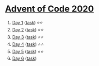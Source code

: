 # [Advent of Code 2020](https://adventofcode.com/2020)

1. [Day 1](https://github.com/olichwiruk/aoc2020/tree/main/day1) ([task](https://adventofcode.com/2020/day/1)) ⭐️⭐️ 
1. [Day 2](https://github.com/olichwiruk/aoc2020/tree/main/day2) ([task](https://adventofcode.com/2020/day/2)) ⭐️⭐️
1. [Day 3](https://github.com/olichwiruk/aoc2020/tree/main/day3) ([task](https://adventofcode.com/2020/day/3)) ⭐️⭐️
1. [Day 4](https://github.com/olichwiruk/aoc2020/tree/main/day4) ([task](https://adventofcode.com/2020/day/4)) ⭐️⭐️
1. [Day 5](https://github.com/olichwiruk/aoc2020/tree/main/day5) ([task](https://adventofcode.com/2020/day/5)) ⭐️⭐️
1. [Day 6](https://github.com/olichwiruk/aoc2020/tree/main/day6) ([task](https://adventofcode.com/2020/day/6))
